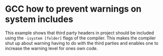 # GCC how to prevent warnings on system includes

This example shows that third party headers in project should be included
using the `-isystem [folder]` flags of the compiler. This makes the compiler
shut up about warning having to do with the third parties and enables one
to increase the warning level for ones own code.
